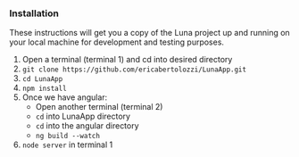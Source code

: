 ### Installation

These instructions will get you a copy of the Luna project up and running on your local machine for development and testing purposes.
1. Open a terminal (terminal 1) and cd into desired directory
2. `git clone https://github.com/ericabertolozzi/LunaApp.git`
3. `cd LunaApp`
4. `npm install`
5. Once we have angular:
   * Open another terminal (terminal 2)
   * `cd` into LunaApp directory
   * `cd` into the angular directory
   * `ng build --watch`
6. `node server` in terminal 1
